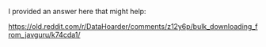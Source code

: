 I provided an answer here that might help:

https://old.reddit.com/r/DataHoarder/comments/z12y6p/bulk_downloading_from_javguru/k74cda1/
